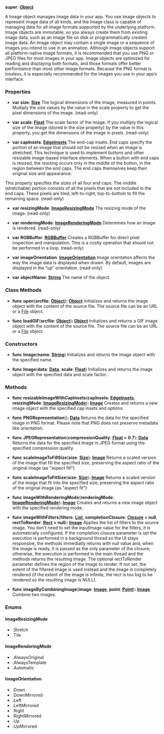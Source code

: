 **super**: **[Object](../gravity/object.md)**

A Image object manages image data in your app. You use image objects to represent image data of all kinds, and the Image class is capable of managing data for all image formats supported by the underlying platform. Image objects are immutable, so you always create them from existing image data, such as an image file on disk or programmatically created image data. An image object may contain a single image or a sequence of images you intend to use in an animation. Although image objects support all platform-native image formats, it is recommended that you use PNG or JPEG files for most images in your app. Image objects are optimized for reading and displaying both formats, and those formats offer better performance than most other image formats. Because the PNG format is lossless, it is especially recommended for the images you use in your app’s interface.



### Properties

* **var** **size**: **[Size](Size.md)**
The logical dimensions of the image, measured in points. Multiply the size values by the value in the scale property to get the pixel dimensions of the image. \(read-only\)

* **var** **scale**: **[Float](../gravity/float.md)**
The scale factor of the image. If you multiply the logical size of the image (stored in the size property) by the value in this property, you get the dimensions of the image in pixels. \(read-only\)

* **var** **capInsets**: **[EdgeInsets](EdgeInsets.md)**
The end-cap insets. End caps specify the portion of an image that should not be resized when an image is stretched. This technique is used to implement buttons and other resizable image-based interface elements. When a button with end caps is resized, the resizing occurs only in the middle of the button, in the region between the end caps. The end caps themselves keep their original size and appearance.

This property specifies the sizes of all four end caps. The middle (stretchable) portion consists of all the pixels that are not included in the end caps. These pixels are tiled, left-to-right, top-to-bottom to fill the remaining space. \(read-only\)

* **var** **resizingMode**: **<a href="#_enum_ImageResizingMode">ImageResizingMode</a>**
The resizing mode of the image. \(read-only\)

* **var** **renderingMode**: **<a href="#_enum_ImageRenderingMode">ImageRenderingMode</a>**
Determines how an image is rendered. \(read-only\)

* **var** **RGBBuffer**: **[RGBBuffer](RGBBuffer.md)**
Creates a RGBBuffer for direct pixel inspection and manipulation. This is a costly operation that should not be performed in a loop. \(read-only\)

* **var** **imageOrientation**: **<a href="#_enum_ImageOrientation">ImageOrientation</a>**
Image orientation affects the way the image data is displayed when drawn. By default, images are displayed in the “up” orientation. \(read-only\)

* **var** **objectName**: **[String](../gravity/string.md)**
The name of the object.



### Class Methods

* **func** **open**(**srcfile**: **[Object](../gravity/object.md)**)<strong>: [Object](../gravity/object.md)</strong> 
Initializes and returns the image object with the content of the source file. The source file can be an URL or a <a href="File.html">File</a> object.

* **func** **loadGIF**(**srcfile**: **[Object](../gravity/object.md)**)<strong>: [Object](../gravity/object.md)</strong> 
Initializes and returns a GIF image object with the content of the source file. The source file can be an URL or a <a href="File.html">File</a> object.



### Constructors

* **func** **Image**(**name**: **[String](../gravity/string.md)**)
Initializes and returns the image object with the specified name.

* **func** **Image**(**data**: **[Data](Data.md)**, **scale**: **[Float](../gravity/float.md)**)
Initializes and returns the image object with the specified data and scale factor. 



### Methods

* **func** **resizableImageWithCapInsets**(**capInsets**: **[EdgeInsets](EdgeInsets.md)**, **resizingMode**: **<a href="#_enum_ImageResizingMode">ImageResizingMode</a>**)<strong>: [Image](Image.md)</strong> 
Creates and returns a new image object with the specified cap insets and options.

* **func** **PNGRepresentation**()<strong>: [Data](Data.md)</strong> 
Returns the data for the specified image in PNG format. Please note that PNG does not preserve metadata like orientation.

* **func** **JPEGRepresentation**(**compressionQuality**: **[Float](../gravity/float.md) = 0.7**)<strong>: [Data](Data.md)</strong> 
Returns the data for the specified image in JPEG format using the specified compression quality.

* **func** **scaleImageToFillSize**(**size**: **[Size](Size.md)**)<strong>: [Image](Image.md)</strong> 
Returns a scaled version of the image that fill the specified size, preserving the aspect ratio of the original image (as "aspect fill")

* **func** **scaleImageToFitSize**(**size**: **[Size](Size.md)**)<strong>: [Image](Image.md)</strong> 
Returns a scaled version of the image that fit into the specified size, preserving the aspect ratio of the original image (as "aspect fit")

* **func** **imageWithRenderingMode**(**renderingMode**: **<a href="#_enum_ImageRenderingMode">ImageRenderingMode</a>**)<strong>: [Image](Image.md)</strong> 
Creates and returns a new image object with the specified rendering mode.

* **func** **imageWithFilters**(**filters**: **[List](../gravity/list.md)**, **completionClosure**: **<a href="../gravity/closure.html" data-toggle="popover" data-trigger="hover" title="completionClosure (image: Image)" data-content="The completionClosure closure, if set, is executed in a background thread so the UI stays responsive and, when the image is ready, it is passed as the only parameter of the closure.">Closure</a> = null**, **rectToRender**: **[Rect](Rect.md) = null**)<strong>: [Image](Image.md)</strong> 
Applies the list of filters to the source image. You don't need to set the inputImage value for the filters, it is automatically configured. If the completion closure parameter is set the execution is performed in a background thread so the UI stays responsive, the methods immediatly returns with null value and, when the image is ready, it is passed as the only parameter of the closure; otherwise, the execution is performed in the main thread and the methods returns the resulting image. The optional rectToRender parameter defines the region of the image to render. If not set, the extent of the filtered image is used instead and the image is completely rendered (if the extent of the image is infinite, the rect is too big to be rendered so the resulting image is NULL).

* **func** **imageByCombiningImage**(**image**: **[Image](Image.md)**, **point**: **[Point](Point.md)**)<strong>: [Image](Image.md)</strong> 
Combine two images.





### Enums

<div id="_enum_ImageResizingMode"></div>

#### ImageResizingMode
 * .Stretch
 * .Tile

<div id="_enum_ImageRenderingMode"></div>

#### ImageRenderingMode
 * .AlwaysOriginal
 * .AlwaysTemplate
 * .Automatic

<div id="_enum_ImageOrientation"></div>

#### ImageOrientation
 * .Down
 * .DownMirrored
 * .Left
 * .LeftMirrored
 * .Right
 * .RightMirrored
 * .Up
 * .UpMirrored



